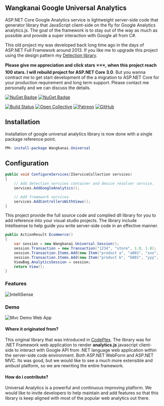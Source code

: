 ## Wangkanai Google Universal Analytics

ASP.NET Core Google Analytics service is lightweight server-side code that generator library that JavaScript client-side
on the fly for Google Analytics analytics.js. The goal of the framework is to stay out of the way as much as possible
and provide a super interaction with Google all from C#.

This old project my was developed back long time ago in the days of ASP.NET Full Framework around 2013. If you like me
to upgrade this project using the design pattern my [Detection library](https://github.com/wangkanai/Detection).

**Please give me appreciation and click stars :star::star::star:, when this project reach 100 stars. I will rebuild
project for ASP.NET Core 3.0**.
But you wanna contract me to get start development of the a migration to ASP.NET Core for your production requirement
and long term support. Please contact me personally and we can discuss the details.

[![NuGet Badge](https://buildstats.info/nuget/wangkanai.universal)](https://www.nuget.org/packages/wangkanai.universal)
[![NuGet Badge](https://buildstats.info/nuget/wangkanai.universal?includePreReleases=true)](https://www.nuget.org/packages/wangkanai.universal)

[![Build Status](https://dev.azure.com/wangkanai/GitHub/_apis/build/status/wangkanai?branchName=main)](https://dev.azure.com/wangkanai/GitHub/_build/latest?definitionId=20&branchName=main)
[![Open Collective](https://img.shields.io/badge/open%20collective-support%20me-3385FF.svg)](https://opencollective.com/wangkanai)
[![Patreon](https://img.shields.io/badge/patreon-support%20me-d9643a.svg)](https://www.patreon.com/wangkanai)
[![GitHub](https://img.shields.io/github/license/wangkanai/wangkanai)](https://github.com/wangkanai/wangkanai/blob/main/LICENSE)

## Installation

Installation of google universal analytics library is now done with a single package reference point.

```powershell
PM> install-package Wangkanai.Universal
```

## Configuration

```c#
public void ConfigureServices(IServiceCollection services)
{
    // Add detection services container and device resolver service.
    services.AddGoogleAnalytics();

    // Add framework services.
    services.AddControllersWithViews();
}
```

This project provide the full source code and complied dll library for you to add reference into your visual studio
projects. The library include Intellisense to help guide you write server-side code in an effective manner.

```c#
public ActionResult Ecommerce()
{
    var session = new Wangkanai.Universal.Session();
    session.Transaction = new Transaction("1234", "store", 1.0, 1.0);
    session.Transaction.Items.Add(new Item("product a", "a001", "xxx", 2.0, 1));
    session.Transaction.Items.Add(new Item("product b", "b001", "yyy", 3.0, 2));
    ViewBag.AnalyticsSession = session;
    return View();
}
```

### Features

![IntelliSense](https://raw.githubusercontent.com/wangkanai/wangkanai/main/universal/asset/vs-intellisense.png)

### Demo

![Mvc Demo Web App](https://raw.githubusercontent.com/wangkanai/wangkanai/main/universal/asset/web-sample.png)

#### Where it originated from?

This original library that was introduced in [CodePlex](https://archive.codeplex.com/?p=universalanalytics). The library
was for .NET Framework web application to render **analytics.js** javascript client-side to interact with Google API
from .NET language web application within the server-side code environment. Both ASP.NET WebForm and ASP.NET MVC. Its
was good, but we would like to see a much more extensible and ambust platform, so we are rewriting the entire framework.

#### How do i contribute?

Universal Analytics is a powerful and continuous improving platform. We would like to invite developers to help maintain
and add features so that this library is keep aligned with most of the popular web analytics out there. 

